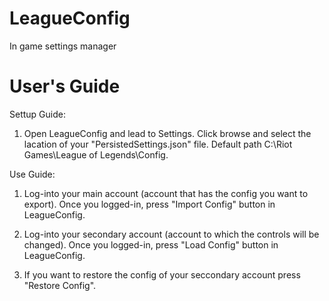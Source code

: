 # LeagueConfig
In game settings manager

# User's Guide

Settup Guide: 

  1. Open LeagueConfig and lead to Settings. Click browse and select the lacation of your "PersistedSettings.json" file. 
  Default path C:\Riot Games\League of Legends\Config.
 
 
Use Guide:

  1. Log-into your main account (account that has the config you want to export). Once you logged-in, press "Import Config" button in LeagueConfig.
  
  2. Log-into your secondary account (account to which the controls will be changed). Once you logged-in, press "Load Config" button in LeagueConfig.  
  
 3. If you want to restore the config of your seccondary account press "Restore Config".
